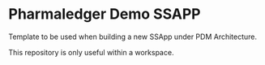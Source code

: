 # Pharmaledger Demo SSAPP

Template to be used when building a new SSApp under PDM Architecture.

This repository is only useful within a workspace.
